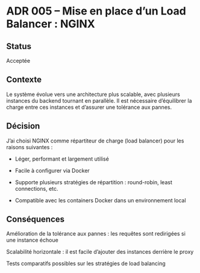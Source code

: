 # ADR 005 – Mise en place d’un Load Balancer : NGINX

## Status

Acceptée

## Contexte

Le système évolue vers une architecture plus scalable, avec plusieurs instances du backend tournant en parallèle. Il est nécessaire d’équilibrer la charge entre ces instances et d’assurer une tolérance aux pannes.

## Décision

J’ai choisi NGINX comme répartiteur de charge (load balancer) pour les raisons suivantes :

- Léger, performant et largement utilisé

- Facile à configurer via Docker

- Supporte plusieurs stratégies de répartition : round-robin, least connections, etc.

- Compatible avec les containers Docker dans un environnement local

## Conséquences

Amélioration de la tolérance aux pannes : les requêtes sont redirigées si une instance échoue

Scalabilité horizontale : il est facile d’ajouter des instances derrière le proxy

Tests comparatifs possibles sur les stratégies de load balancing
